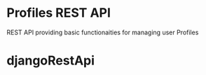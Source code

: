 # Profiles REST API

REST API providing basic functionaities for managing user Profiles
# djangoRestApi
